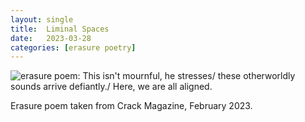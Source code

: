 ```yaml
---
layout: single
title:  Liminal Spaces
date:   2023-03-28
categories: [erasure poetry]
---
```


<img src="https://www.davidralphlewis.co.uk/assets/images/articles/2023/liminal.jpeg" alt="erasure poem: This isn't mournful, he stresses/ these otherworldly sounds arrive defiantly./ Here, we are all aligned." title="Not sure what this one means either." class="responsive"><br>

Erasure poem taken from Crack Magazine, February 2023.  

